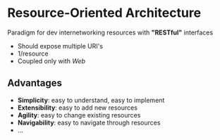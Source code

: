 # Resource-Oriented Architecture
Paradigm for dev internetworking resources with **"RESTful"** interfaces
- Should expose multiple URI's
- 1/resource
- Coupled only with *Web*

## Advantages
- **Simplicity**: easy to understand, easy to implement
- **Extensibility**: easy to add new resources
- **Agility**: easy to change existing resources
- **Navigability**: easy to navigate through resources
- ...